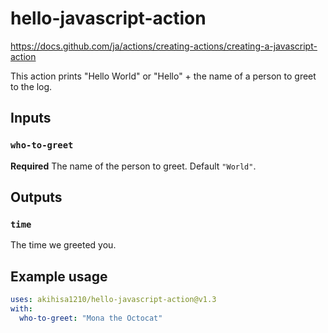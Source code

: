 # hello-javascript-action

https://docs.github.com/ja/actions/creating-actions/creating-a-javascript-action

This action prints "Hello World" or "Hello" + the name of a person to greet to the log.

## Inputs

### `who-to-greet`

**Required** The name of the person to greet. Default `"World"`.

## Outputs

### `time`

The time we greeted you.

## Example usage

```yaml
uses: akihisa1210/hello-javascript-action@v1.3
with:
  who-to-greet: "Mona the Octocat"
```
